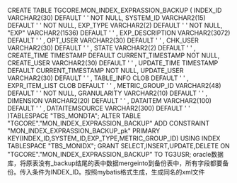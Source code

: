 CREATE TABLE TGCORE.MON_INDEX_EXPRASSION_BACKUP (
	INDEX_ID VARCHAR2(30) DEFAULT ' '  NOT NULL,
	SYSTEM_ID VARCHAR2(15) DEFAULT ' '  NOT NULL,
	EXP_TYPE VARCHAR2(2) DEFAULT ' '  NOT NULL,
	"EXP" VARCHAR2(1536) DEFAULT ' ' ,
	EXP_DESCRIPTION VARCHAR2(3072) DEFAULT ' ' ,
	OPT_USER VARCHAR2(30) DEFAULT ' ' ,
	CHK_USER VARCHAR2(30) DEFAULT ' ' ,
	STATE VARCHAR2(2) DEFAULT ' ' ,
	CREATE_TIME TIMESTAMP DEFAULT CURRENT_TIMESTAMP  NOT NULL,
	CREATE_USER VARCHAR2(30) DEFAULT ' ' ,
	UPDATE_TIME TIMESTAMP DEFAULT CURRENT_TIMESTAMP  NOT NULL,
	UPDATE_USER VARCHAR2(30) DEFAULT ' ' ,
	TABLE_INFO CLOB DEFAULT ' ' ,
	EXPR_ITEM_LIST CLOB DEFAULT ' ' ,
	METRIC_GROUP_ID VARCHAR2(48) DEFAULT ' ' NOT NULL,
	GRANULARITY VARCHAR2(10) DEFAULT ' ' ,
	DIMENSION VARCHAR2(20) DEFAULT ' ' ,
	DATAITEM VARCHAR2(100) DEFAULT ' ' ,
	DATAITEMSOURCE VARCHAR2(300) DEFAULT ' ' 
)TABLESPACE "TBS_MONDTA";
ALTER TABLE "TGCORE"."MON_INDEX_EXPRASSION_BACKUP" ADD CONSTRAINT "MON_INDEX_EXPRASSION_BACKUP_pk" PRIMARY KEY(INDEX_ID,SYSTEM_ID,EXP_TYPE,METRIC_GROUP_ID) USING INDEX TABLESPACE "TBS_MONIDX";
GRANT SELECT,INSERT,UPDATE,DELETE ON "TGCORE"."MON_INDEX_EXPRASSION_BACKUP" TO TG3USR;
oracle数据库，将原表没有_backup结尾的表中数据mergeinto到备份表中，所有字段都要备份。传入条件为INDEX_ID。按照mybatis格式生成，生成同名的xml文件
